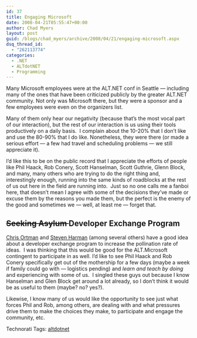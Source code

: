 ```yaml
---
id: 37
title: Engaging Microsoft
date: 2008-04-21T05:55:47+00:00
author: Chad Myers
layout: post
guid: /blogs/chad_myers/archive/2008/04/21/engaging-microsoft.aspx
dsq_thread_id:
  - "262113774"
categories:
  - .NET
  - ALTdotNET
  - Programming
---
```

Many Microsoft employees were at the ALT.NET conf in Seattle &#8212; including many of the ones that have been criticized publicly by the greater ALT.NET community. Not only was Microsoft there, but they were a sponsor and a few employees were even on the organizers list.

Many of them only hear our negativity (because that&#8217;s the most vocal part of our interaction), but the rest of our interaction is us using their tools productively on a daily basis.&nbsp; I complain about the 10-20% that I don&#8217;t like and use the 80-90% that I do like. Nonetheless, they were there (or made a serious effort &#8212; a few had travel and scheduling problems &#8212; we still appreciate it).

I&#8217;d like this to be on the public record that I appreciate the efforts of people like Phil Haack, Rob Conery, Scott Hanselman, Scott Guthrie, Glenn Block, and many, many others who are trying to do the right thing and, interestingly enough, running into the same kinds of roadblocks at the rest of us out here in the field are running into.&nbsp; Just so no one calls me a fanboi here, that doesn&#8217;t mean I agree with some of the decisions they&#8217;ve made or excuse them by the reasons you made them, but the perfect is the enemy of the good and sometimes we &#8212; well, at least me &#8212; forget that.

## <strike>Seeking Asylum </strike>Developer Exchange Program

[Chris Ortman](http://codeprairie.net/blogs/chrisortman/archive/2008/04/20/the-developer-exchange-program.aspx) and [Steven Harman](http://stevenharman.net/blog/archive/2008/04/20/the-developer-exchange-program.aspx) (among several others) have a good idea about a developer exchange program to increase the pollination rate of ideas.&nbsp; I was thinking that this would be good for the ALT.Microsoft contingent to participate in as well. I&#8217;d like to see Phil Haack and Rob Conery specifically get out of the mothership for a few days (maybe a week if family could go with &#8212; logistics pending) and _learn and teach by doing_ and experiencing with some of us.&nbsp; I singled these guys out because I know Hanselman and Glen Block get around a lot already, so I don&#8217;t think it would be as useful to them (maybe? no? yes?).

Likewise, I know many of us would like the opportunity to see just what forces Phil and Rob, among others, are dealing with and what pressures drive them to make the choices they make, to participate and engage the community, etc. 

<div class="wlWriterSmartContent" style="padding-right: 0px;padding-left: 0px;padding-bottom: 0px;margin: 0px;padding-top: 0px">
  Technorati Tags: <a href="http://technorati.com/tags/altdotnet" rel="tag">altdotnet</a>
</div>